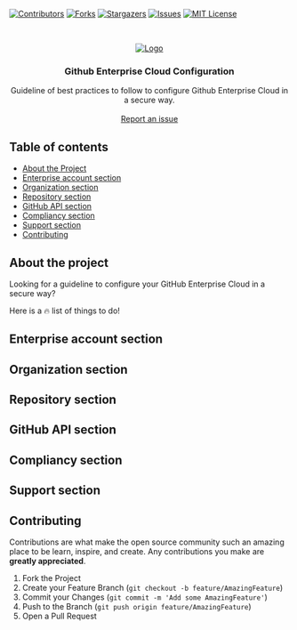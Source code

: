 [![Contributors][contributors-shield]][contributors-url]
[![Forks][forks-shield]][forks-url]
[![Stargazers][stars-shield]][stars-url]
[![Issues][issues-shield]][issues-url]
[![MIT License][license-shield]][license-url]

<!-- PROJECT LOGO -->
<br />
<p align="center">
  <a href="https://github.com/dduzgun-security/github-enterprise-cloud-configuration">
    <img src="https://lp-cdn.lastpass.com/lporcamedia/-/apps/g/github-enterprise.png" alt="Logo" >
  </a>

  <h3 align="center">Github Enterprise Cloud Configuration</h3>

  <p align="center">
    Guideline of best practices to follow to configure Github Enterprise Cloud in a secure way.
    <br />
    <br />
    <a href="https://github.com/dduzgun-security/github-enterprise-cloud-configuration/issues">Report an issue</a>
  </p>
</p>


## Table of contents

<!--ts-->
   * [About the Project](#about-the-project)
   * [Enterprise account section](#enterprise-account-section)
   * [Organization section](#organization-section)
   * [Repository section](#repository-section)
   * [GitHub API section](#github-api-section)
   * [Compliancy section](#compliancy-section)
   * [Support section](#support-section)
   * [Contributing](#contributing)
<!--te-->

<!-- ABOUT THE PROJECT -->
## About the project
Looking for a guideline to configure your GitHub Enterprise Cloud in a secure way? 

Here is a :fire: list of things to do!

<!-- ENTERPRISE ACCOUNT SECTION -->
## Enterprise account section

<!-- ORGANIZATION SECTION -->
## Organization section

<!-- REPOSITORY SECTION -->
## Repository section

<!-- GITHUB API SECTION -->
## GitHub API section

<!-- COMPLIANCY SECTION -->
## Compliancy section

<!-- SUPPORT SECTION -->
## Support section

<!-- CONTRIBUTING -->
## Contributing

Contributions are what make the open source community such an amazing place to be learn, inspire, and create. Any contributions you make are **greatly appreciated**.

1. Fork the Project
2. Create your Feature Branch (`git checkout -b feature/AmazingFeature`)
3. Commit your Changes (`git commit -m 'Add some AmazingFeature'`)
4. Push to the Branch (`git push origin feature/AmazingFeature`)
5. Open a Pull Request



<!-- MARKDOWN LINKS & IMAGES -->
<!-- https://www.markdownguide.org/basic-syntax/#reference-style-links -->
[contributors-shield]: https://img.shields.io/github/contributors/dduzgun-security/github-enterprise-cloud-configuration.svg?style=flat-square
[contributors-url]: https://github.com/dduzgun-security/github-enterprise-cloud-configuration/graphs/contributors
[forks-shield]: https://img.shields.io/github/forks/dduzgun-security/github-enterprise-cloud-configuration?style=flat-square
[forks-url]: https://github.com/dduzgun-security/github-enterprise-cloud-configuration/network/members
[stars-shield]: https://img.shields.io/github/stars/dduzgun-security/github-enterprise-cloud-configuration.svg?style=flat-square
[stars-url]: https://github.com/dduzgun-security/github-enterprise-cloud-configuration/stargazers
[issues-shield]: https://img.shields.io/github/issues/dduzgun-security/github-enterprise-cloud-configuration.svg?style=flat-square
[issues-url]: https://github.com/dduzgun-security/github-enterprise-cloud-configuration/issues
[license-shield]: https://img.shields.io/github/license/dduzgun-security/github-enterprise-cloud-configuration.svg?style=flat-square
[license-url]: https://github.com/dduzgun-security/github-enterprise-cloud-configuration/blob/master/LICENSE.txt